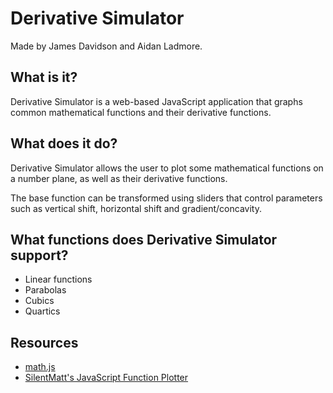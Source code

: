 # Derivative Simulator
Made by James Davidson and Aidan Ladmore.

## What is it?
Derivative Simulator is a web-based JavaScript application that graphs common mathematical functions and their derivative functions.

## What does it do?
Derivative Simulator allows the user to plot some mathematical functions on a number plane, as well as their derivative functions.

The base function can be transformed using sliders that control parameters such as vertical shift, horizontal shift and gradient/concavity.

## What functions does Derivative Simulator support?
- Linear functions
- Parabolas
- Cubics
- Quartics

## Resources
- [math.js](http://mathjs.org/)
- [SilentMatt's JavaScript Function Plotter](https://silentmatt.com/javascript-function-plotter/)
